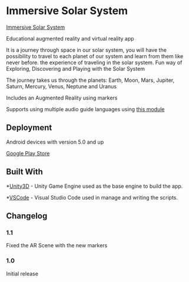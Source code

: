 
# Immersive Solar System
[Immersive Solar System](https://cube-room.com/apps/immersive-solar-system)

Educational augmented reality and virtual reality app

It is a journey through space in our solar system, you will have the possibility to travel to each planet of our system and learn from them like never before.
the experience of traveling in the solar system.
Fun way of Exploring, Discovering and Playing with the Solar System

The journey takes us through the planets: Earth, Moon, Mars, Jupiter, Saturn, Mercury, Venus, Neptune and Uranus 

Includes an Augmented Reality using markers 

Supports using multiple audio guide languages using [this module](https://github.com/VRteek/Voice_Over_Localization)

## Deployment

Android devices with version 5.0 and up

[Google Play Store](https://play.google.com/store/apps/details?id=com.vrteek.solar_system)

## Built With

*[Unity3D](https://unity3d.com/) - Unity Game Engine used as the base engine to build the app.

*[VSCode](https://code.visualstudio.com/) - Visual Studio Code used in manage and writing the scripts.

## Changelog
### 1.1
Fixed the AR Scene with the new markers

### 1.0
Initial release
